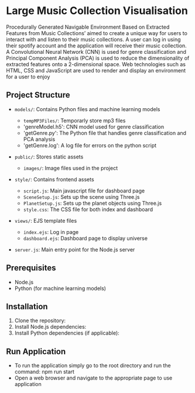 # Large Music Collection Visualisation
Procedurally Generated Navigable Environment Based on Extracted Features from Music Collections’ aimed to create a unique way for users to interact with and listen to their music collections. A user can log in using their spotify account and the application will receive their music collection. A Convolutional Neural Network (CNN) is used for genre classification and Principal Component Analysis (PCA) is used to reduce the dimensionality of extracted features onto a 2-dimensional space. Web technologies such as HTML, CSS and JavaScript are used to render and display an environment for a user to enjoy


## Project Structure

- `models/`: Contains Python files and machine learning models
  - `tempMP3Files/`: Temporarly store mp3 files
  - 'genreModel.h5': CNN model used for genre classification
  - 'getGenre.py': The Python file that handles genre classification and PCA analysis
  - 'getGenre.log': A log file for errors on the python script

- `public/`: Stores static assets
  - `images/`: Image files used in the project
 
- `style/`: Contains frontend assets
  - `script.js`: Main javascript file for dashboard page
  - `SceneSetup.js`: Sets up the scene using Three.js
  - `PlanetSetup.js`: Sets up the planet objects using Three.js
  - `style.css`: The CSS file for both index and dashboard
    
- `views/`: EJS template files
  - `index.ejs`: Log in page 
  - `dashboard.ejs`: Dashboard page to display universe
    
- `server.js`: Main entry point for the Node.js server

## Prerequisites
- Node.js
- Python (for machine learning models)

## Installation
1. Clone the repository:
2. Install Node.js dependencies:
3. Install Python dependencies (if applicable):


## Run Application
- To run the application simply go to the root directory and run the command: npm run start
- Open a web browser and navigate to the appropriate page to use application
